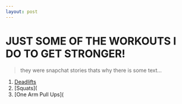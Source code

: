 ```yaml
---
layout: post
---
```


# JUST SOME OF THE WORKOUTS I DO TO GET STRONGER! 
> they were snapchat stories thats why there is some text...

1. [Deadlifts](https://www.flickr.com/photos/130873597@N06/16419591376/)
2. [Squats](
3. [One Arm Pull Ups](


